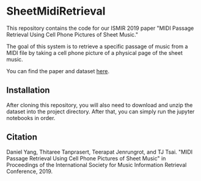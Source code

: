 # SheetMidiRetrieval

This repository contains the code for our ISMIR 2019 paper "MIDI Passage Retrieval Using Cell Phone Pictures of 
Sheet Music."

The goal of this system is to retrieve a specific passage of music from a MIDI file by taking a cell phone picture of a 
physical page of the sheet music.

You can find the paper and dataset [here](http://pages.hmc.edu/ttsai).

## Installation

After cloning this repository, you will also need to download and unzip the dataset into the project directory.
After that, you can simply run the jupyter notebooks in order.

## Citation

Daniel Yang, Thitaree Tanprasert, Teerapat Jenrungrot, and TJ Tsai.  "MIDI Passage Retrieval Using Cell Phone Pictures of 
Sheet Music" in Proceedings of the International Society for Music Information Retrieval Conference, 2019.



